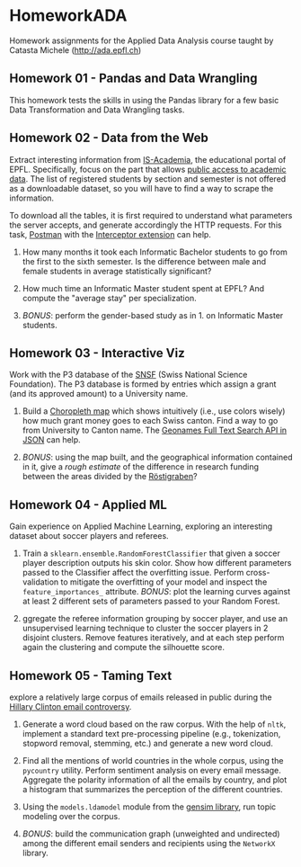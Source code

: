 # HomeworkADA
Homework assignments for the Applied Data Analysis course taught by Catasta Michele (http://ada.epfl.ch)

## Homework 01 - Pandas and Data Wrangling
This homework tests the skills in using the Pandas library for a few basic Data Transformation and Data Wrangling tasks.

## Homework 02 - Data from the Web
Extract interesting information from [IS-Academia](http://is-academia.epfl.ch/page-6228.html), the educational portal of EPFL. Specifically, focus on the part that allows [public access to academic data](http://is-academia.epfl.ch/publicaccess-Bachelor-Master).
The list of registered students by section and semester is not offered as a downloadable dataset, so you will have to find a way to scrape the information. 

To download all the tables, it is first required to understand what parameters the server accepts, and
generate accordingly the HTTP requests. For this task, [Postman](https://www.getpostman.com) with the [Interceptor extension](https://www.getpostman.com/docs/capture) can help.

1. How many months it took each Informatic Bachelor students to go from the first to the sixth semester. Is the difference between male and female students in average statistically significant?

2. How much time an Informatic Master student spent at EPFL? And compute the "average stay" per specialization.

3. *BONUS*: perform the gender-based study as in 1. on Informatic Master students.

## Homework 03 - Interactive Viz
Work with the P3 database of the [SNSF](http://www.snf.ch/en/Pages/default.aspx) (Swiss National Science Foundation).
The P3 database is formed by entries which assign a grant (and its approved amount) to a University name.

1. Build a [Choropleth map](https://en.wikipedia.org/wiki/Choropleth_map) which shows intuitively (i.e., use colors wisely) how much grant money goes to each Swiss canton. Find a way to go from University to Canton name. The [Geonames Full Text Search API in JSON](http://www.geonames.org/export/web-services.html) can help.

2. *BONUS*: using the map built, and the geographical information contained in it, give a *rough estimate* of the difference in research funding between the areas divided by the [Röstigraben](https://en.wikipedia.org/wiki/R%C3%B6stigraben)?

## Homework 04 - Applied ML
Gain experience on Applied Machine Learning, exploring an interesting dataset about soccer players and referees.

1. Train a `sklearn.ensemble.RandomForestClassifier` that given a soccer player description outputs his skin color. Show how different parameters passed to the Classifier affect the overfitting issue. Perform cross-validation to mitigate the overfitting of your model and inspect the `feature_importances_` attribute.
*BONUS*: plot the learning curves against at least 2 different sets of parameters passed to your Random Forest. 

2. ggregate the referee information grouping by soccer player, and use an unsupervised learning technique to cluster the soccer players in 2 disjoint clusters. Remove features iteratively, and at each step perform again the clustering and compute the silhouette score.

## Homework 05 - Taming Text
explore a relatively large corpus of emails released in public during the [Hillary Clinton email controversy](https://en.wikipedia.org/wiki/Hillary_Clinton_email_controversy).

1. Generate a word cloud based on the raw corpus. With the help of `nltk`, implement a standard text pre-processing pipeline (e.g., tokenization, stopword removal, stemming, etc.) and generate a new word cloud.

2. Find all the mentions of world countries in the whole corpus, using the `pycountry` utility. Perform sentiment analysis on every email message. Aggregate the polarity information of all the emails by country, and plot a histogram that summarizes the perception of the different countries. 

3. Using the `models.ldamodel` module from the [gensim library](https://radimrehurek.com/gensim/index.html), run topic modeling over the corpus.

4. *BONUS*: build the communication graph (unweighted and undirected) among the different email senders and recipients using the `NetworkX` library.
